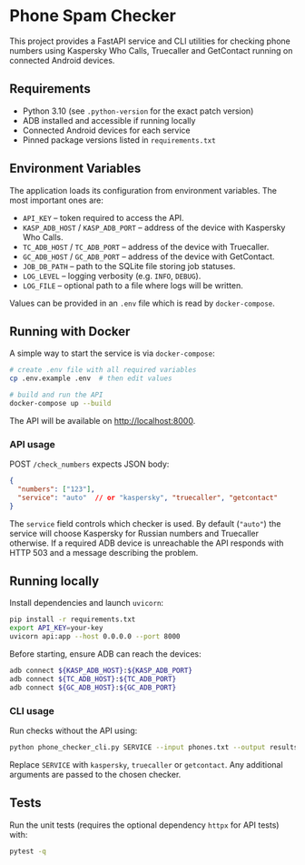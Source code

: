 # Phone Spam Checker

This project provides a FastAPI service and CLI utilities for checking phone numbers using
Kaspersky Who Calls, Truecaller and GetContact running on connected Android devices.

## Requirements

- Python 3.10 (see `.python-version` for the exact patch version)
- ADB installed and accessible if running locally
- Connected Android devices for each service
- Pinned package versions listed in `requirements.txt`

## Environment Variables

The application loads its configuration from environment variables. The most important ones are:

- `API_KEY` – token required to access the API.
- `KASP_ADB_HOST` / `KASP_ADB_PORT` – address of the device with Kaspersky Who Calls.
- `TC_ADB_HOST` / `TC_ADB_PORT` – address of the device with Truecaller.
- `GC_ADB_HOST` / `GC_ADB_PORT` – address of the device with GetContact.
- `JOB_DB_PATH` – path to the SQLite file storing job statuses.
- `LOG_LEVEL` – logging verbosity (e.g. `INFO`, `DEBUG`).
- `LOG_FILE` – optional path to a file where logs will be written.

Values can be provided in an `.env` file which is read by `docker-compose`.

## Running with Docker

A simple way to start the service is via `docker-compose`:

```bash
# create .env file with all required variables
cp .env.example .env  # then edit values

# build and run the API
docker-compose up --build
```

The API will be available on <http://localhost:8000>.

### API usage

POST `/check_numbers` expects JSON body:

```json
{
  "numbers": ["123"],
  "service": "auto"  // or "kaspersky", "truecaller", "getcontact"
}
```

The `service` field controls which checker is used. By default (`"auto"`) the
service will choose Kaspersky for Russian numbers and Truecaller otherwise.
If a required ADB device is unreachable the API responds with HTTP 503 and a
message describing the problem.

## Running locally

Install dependencies and launch `uvicorn`:

```bash
pip install -r requirements.txt
export API_KEY=your-key
uvicorn api:app --host 0.0.0.0 --port 8000
```

Before starting, ensure ADB can reach the devices:

```bash
adb connect ${KASP_ADB_HOST}:${KASP_ADB_PORT}
adb connect ${TC_ADB_HOST}:${TC_ADB_PORT}
adb connect ${GC_ADB_HOST}:${GC_ADB_PORT}
```
### CLI usage

Run checks without the API using:

```bash
python phone_checker_cli.py SERVICE --input phones.txt --output results.csv --device 127.0.0.1:5555
```

Replace `SERVICE` with `kaspersky`, `truecaller` or `getcontact`. Any additional arguments are passed to the chosen checker.


## Tests

Run the unit tests (requires the optional dependency `httpx` for API tests) with:

```bash
pytest -q
```
